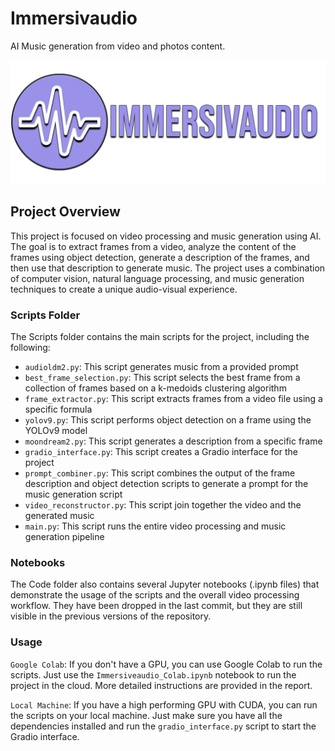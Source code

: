 # Immersivaudio

AI Music generation from video and photos content.

![Immersivaudio](Immersivaudio_logo.png)

## Project Overview

This project is focused on video processing and music generation using AI. The goal is to extract frames from a video, analyze the content of the frames using object detection, generate a description of the frames, and then use that description to generate music. The project uses a combination of computer vision, natural language processing, and music generation techniques to create a unique audio-visual experience.

### Scripts Folder

The Scripts folder contains the main scripts for the project, including the following:

- `audioldm2.py`: This script generates music from a provided prompt
- `best_frame_selection.py`: This script selects the best frame from a collection of frames based on a k-medoids clustering algorithm
- `frame_extractor.py`: This script extracts frames from a video file using a specific formula
- `yolov9.py`: This script performs object detection on a frame using the YOLOv9 model
- `moondream2.py`: This script generates a description from a specific frame
- `gradio_interface.py`: This script creates a Gradio interface for the project
- `prompt_combiner.py`: This script combines the output of the frame description and object detection scripts to generate a prompt for the music generation script
- `video_reconstructor.py`: This script join together the video and the generated music
- `main.py`: This script runs the entire video processing and music generation pipeline 

### Notebooks

The Code folder also contains several Jupyter notebooks (.ipynb files) that demonstrate the usage of the scripts and the overall video processing workflow. They have been dropped in the last commit, but they are still visible in the previous versions of the repository. 


### Usage

`Google Colab`: If you don't have a GPU, you can use Google Colab to run the scripts. Just use the `Immersiveaudio_Colab.ipynb` notebook to run the project in the cloud. More detailed instructions are provided in the report.

`Local Machine`: If you have a high performing GPU with CUDA, you can run the scripts on your local machine. Just make sure you have all the dependencies installed and run the `gradio_interface.py` script to start the Gradio interface.

